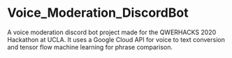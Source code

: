 # Voice_Moderation_DiscordBot
A voice moderation discord bot project made for the QWERHACKS 2020 Hackathon at UCLA. It uses a Google Cloud API for voice to text conversion and tensor flow machine learning for phrase comparison.
